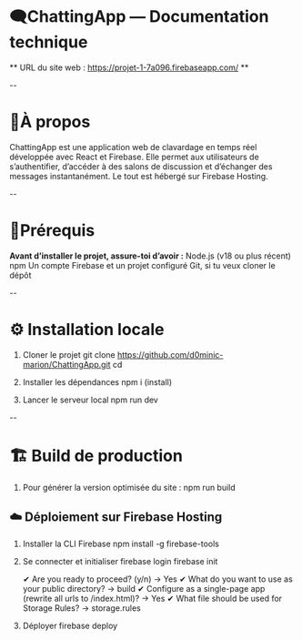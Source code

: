 # 🗨️ChattingApp — Documentation technique

** URL du site web : https://projet-1-7a096.firebaseapp.com/ **

--

# 🚀À propos

ChattingApp est une application web de clavardage en temps réel développée avec React et Firebase.
Elle permet aux utilisateurs de s’authentifier, d’accéder à des salons de discussion et d’échanger des messages instantanément.
Le tout est hébergé sur Firebase Hosting.

--

# 🧩Prérequis

**Avant d’installer le projet, assure-toi d’avoir :**
Node.js (v18 ou plus récent)
npm
Un compte Firebase et un projet configuré
Git, si tu veux cloner le dépôt

--

# ⚙️ Installation locale

1. Cloner le projet
    git clone <https://github.com/d0minic-marion/ChattingApp.git>
    cd <my-app>

2. Installer les dépendances
    npm i (install)

3. Lancer le serveur local
    npm run dev

--

# 🏗️ Build de production

1. Pour générer la version optimisée du site :
    npm run build

## ☁️ Déploiement sur Firebase Hosting

1. Installer la CLI Firebase
    npm install -g firebase-tools

2. Se connecter et initialiser
    firebase login
    firebase init

    ✔ Are you ready to proceed? (y/n) -> Yes
    ✔ What do you want to use as your public directory? -> build
    ✔ Configure as a single-page app (rewrite all urls to /index.html)? -> Yes
    ✔ What file should be used for Storage Rules? -> storage.rules

3. Déployer
    firebase deploy